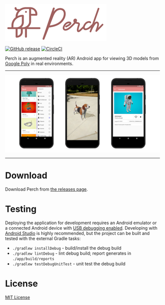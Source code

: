 ![Perch](/res/perch_header.png)

[![GitHub release](https://img.shields.io/github/release/xgi/perch.svg)](https://github.com/xgi/perch/releases)
[![CircleCI](https://circleci.com/gh/xgi/perch/tree/master.svg?style=svg)](https://circleci.com/gh/xgi/perch/tree/master)

Perch is an augmented reality (AR) Android app for viewing 3D models from [Google Poly](https://poly.google.com) in real environments.

---

![todo: 3 side-by-side screenshots here](/res/screenshots.png)

---

# Download

Download Perch from [the releases page](https://github.com/xgi/houdoku/releases).

# Testing

Deploying the application for development requires an Android emulator or a connected Android device
with [USB debugging enabled](https://developer.android.com/studio/debug/dev-options.html).
Developing with [Android Studio](https://developer.android.com/studio) is highly recommended, but
the project can be built and tested with the external Gradle tasks:

* `./gradlew installDebug` - build/install the debug build
* `./gradlew lintDebug` - lint debug build; report generates in `./app/build/reports`
* `./gradlew testDebugUnitTest` - unit test the debug build

# License

[MIT License](https://github.com/xgi/perch/blob/master/LICENSE)
